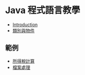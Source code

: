 # Java 程式語言教學

* [Introduction](README.md)
* [類別與物件](class-and-obj.md)

## 範例

* [所得稅計算](fan-li.md)
* [檔案處理](dang-an-chu-li.md)

